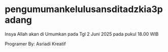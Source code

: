 # pengumumankelulusansditadzkia3padang
Insya Allah akan di Umumkan pada Tgl 2 Juni 2025 pada pukul 18.00 WIB

Programer By: Asriadi Kreatif
